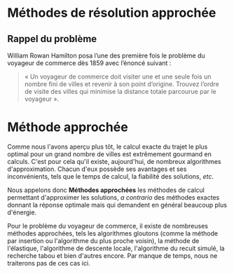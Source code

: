 # Méthodes de résolution approchée

## Rappel du problème
William Rowan Hamilton posa l’une des première fois le problème du voyageur de commerce dès 1859 avec l’énoncé suivant : 

> « Un voyageur de commerce doit visiter une et une seule fois un nombre fini de villes et revenir à son point d’origine. Trouvez l’ordre de visite des villes qui minimise la distance totale parcourue par le voyageur ».

# Méthode approchée
Comme nous l'avons aperçu plus tôt, le calcul exacte du trajet le plus optimal pour un grand nombre de villes est extrêmement gourmand en calculs. C'est pour cela qu'il existe, aujourd'hui, de nombreux algorithmes d'approximation. Chacun d'eux possède ses avantages et ses inconvénients, tels que le temps de calcul, la fiabilité des solutions, *etc*. 

Nous appelons donc **Méthodes approchées** les méthodes de calcul permettant d'approximer les solutions, *a contrario* des méthodes exactes donnant la réponse optimale mais qui demandent en général beaucoup plus d'énergie. 

Pour le problème du voyageur de commerce, il existe de nombreuses méthodes approchées, tels les algorithmes gloutons (comme la méthode par insertion ou l'algorithme du plus proche voisin), la méthode de l'élastique, l'algorithme de descente locale, l'algorithme du recuit simulé, la recherche tabou et bien d'autres encore. Par manque de temps, nous ne traiterons pas de ces cas ici.

